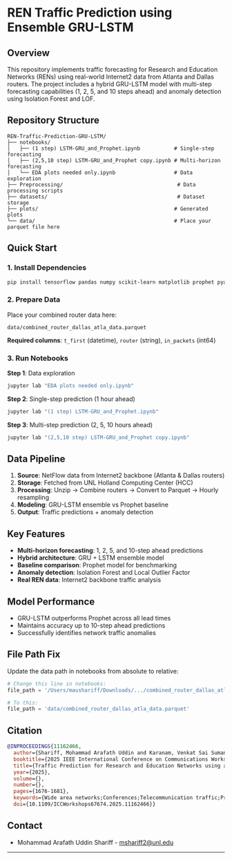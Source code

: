 # REN Traffic Prediction using Ensemble GRU-LSTM

## Overview

This repository implements traffic forecasting for Research and Education Networks (RENs) using real-world Internet2 data from Atlanta and Dallas routers. The project includes a hybrid GRU-LSTM model with multi-step forecasting capabilities (1, 2, 5, and 10 steps ahead) and anomaly detection using Isolation Forest and LOF.

## Repository Structure

```
REN-Traffic-Prediction-GRU-LSTM/
├── notebooks/
│   ├── (1 step) LSTM-GRU_and_Prophet.ipynb           # Single-step forecasting
│   ├── (2,5,10 step) LSTM-GRU_and_Prophet copy.ipynb # Multi-horizon forecasting
│   └── EDA plots needed only.ipynb                   # Data exploration
├── Preprocessing/                                     # Data processing scripts
├── datasets/                                          # Dataset storage
├── plots/                                            # Generated plots
└── data/                                             # Place your parquet file here
```


## Quick Start

### 1. Install Dependencies

```bash
pip install tensorflow pandas numpy scikit-learn matplotlib prophet pyarrow jupyter
```


### 2. Prepare Data

Place your combined router data here:

```
data/combined_router_dallas_atla_data.parquet
```

**Required columns**: `t_first` (datetime), `router` (string), `in_packets` (int64)

### 3. Run Notebooks

**Step 1**: Data exploration

```bash
jupyter lab "EDA plots needed only.ipynb"
```

**Step 2**: Single-step prediction (1 hour ahead)

```bash
jupyter lab "(1 step) LSTM-GRU_and_Prophet.ipynb"
```

**Step 3**: Multi-step prediction (2, 5, 10 hours ahead)

```bash
jupyter lab "(2,5,10 step) LSTM-GRU_and_Prophet copy.ipynb"
```


## Data Pipeline

1. **Source**: NetFlow data from Internet2 backbone (Atlanta \& Dallas routers)
2. **Storage**: Fetched from UNL Holland Computing Center (HCC)
3. **Processing**: Unzip → Combine routers → Convert to Parquet → Hourly resampling
4. **Modeling**: GRU-LSTM ensemble vs Prophet baseline
5. **Output**: Traffic predictions + anomaly detection

## Key Features

- **Multi-horizon forecasting**: 1, 2, 5, and 10-step ahead predictions
- **Hybrid architecture**: GRU + LSTM ensemble model
- **Baseline comparison**: Prophet model for benchmarking
- **Anomaly detection**: Isolation Forest and Local Outlier Factor
- **Real REN data**: Internet2 backbone traffic analysis


## Model Performance

- GRU-LSTM outperforms Prophet across all lead times
- Maintains accuracy up to 10-step ahead predictions
- Successfully identifies network traffic anomalies


## File Path Fix

Update the data path in notebooks from absolute to relative:

```python
# Change this line in notebooks:
file_path = '/Users/maushariff/Downloads/.../combined_router_dallas_atla_data.parquet'

# To this:
file_path = 'data/combined_router_dallas_atla_data.parquet'
```


## Citation

```bibtex
@INPROCEEDINGS{11162466,
  author={Shariff, Mohammad Arafath Uddin and Karanam, Venkat Sai Suman Lamba and Ramamurthy, Byrav},
  booktitle={2025 IEEE International Conference on Communications Workshops (ICC Workshops)}, 
  title={Traffic Prediction for Research and Education Networks using an Ensemble GRU-LSTM with Varying Lead Times}, 
  year={2025},
  volume={},
  number={},
  pages={1676-1681},
  keywords={Wide area networks;Conferences;Telecommunication traffic;Predictive models;Traffic control;Robustness;Forecasting;Surges;Long short term memory;Anomaly detection;Internet2;Network Traffic Analysis;Anomaly Detection;Machine Learning;LSTM;GRU;Prophet;Isolation Forest},
  doi={10.1109/ICCWorkshops67674.2025.11162466}}
```


## Contact

- Mohammad Arafath Uddin Shariff - mshariff2@unl.edu

***


